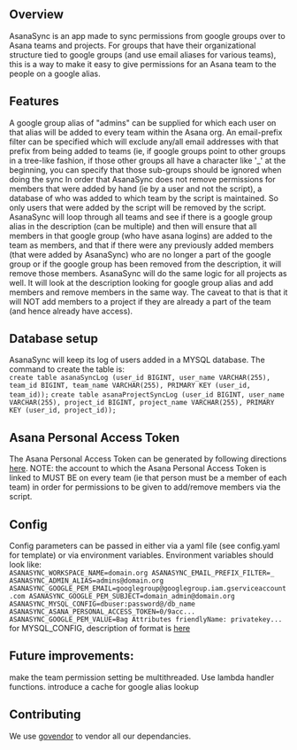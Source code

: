 ## Overview
AsanaSync is an app made to sync permissions from google groups over to Asana teams and projects. For groups that have their organizational structure tied to google groups (and use email aliases for various teams), this is a way to make it easy to give permissions for an Asana team to the people on a google alias.

## Features
A google group alias of "admins" can be supplied for which each user on that alias will be added to every team within the Asana org.
An email-prefix filter can be specified which will exclude any/all email addresses with that prefix from being added to teams (ie, if google groups point to other groups in a tree-like fashion, if those other groups all have a character like '_' at the beginning, you can specify that those sub-groups should be ignored when doing the sync
In order that AsanaSync does not remove permissions for members that were added by hand (ie by a user and not the script), a database of who was added to which team by the script is maintained. So only users that were added by the script will be removed by the script.
AsanaSync will loop through all teams and see if there is a google group alias in the description (can be multiple) and then will ensure that all members in that google group (who have asana logins) are added to the team as members, and that if there were any previously added members (that were added by AsanaSync) who are no longer a part of the google group or if the google group has been removed from the description, it will remove those members.
AsanaSync will do the same logic for all projects as well. It will look at the description looking for google group alias and add members and remove members in the same way. The caveat to that is that it will NOT add members to a project if they are already a part of the team (and hence already have access).

## Database setup
AsanaSync will keep its log of users added in a MYSQL database. The command to create the table is:  
`create table asanaSyncLog (user_id BIGINT, user_name VARCHAR(255), team_id BIGINT, team_name VARCHAR(255), PRIMARY KEY (user_id, team_id));`
`create table asanaProjectSyncLog (user_id BIGINT, user_name VARCHAR(255), project_id BIGINT, project_name VARCHAR(255), PRIMARY KEY (user_id, project_id));`

## Asana Personal Access Token
The Asana Personal Access Token can be generated by following directions [here](https://asana.com/guide/help/api/api). NOTE: the account to which the Asana Personal Access Token is linked to MUST BE on every team (ie that person must be a member of each team) in order for permissions to be given to add/remove members via the script.

## Config
Config parameters can be passed in either via a yaml file (see config.yaml for template) or via environment variables. Environment variables should look like:  
`ASANASYNC_WORKSPACE_NAME=domain.org
ASANASYNC_EMAIL_PREFIX_FILTER=_
ASANASYNC_ADMIN_ALIAS=admins@domain.org
ASANASYNC_GOOGLE_PEM_EMAIL=googlegroup@googlegroup.iam.gserviceaccount.com
ASANASYNC_GOOGLE_PEM_SUBJECT=domain_admin@domain.org
ASANASYNC_MYSQL_CONFIG=dbuser:password@/db_name
ASANASYNC_ASANA_PERSONAL_ACCESS_TOKEN=0/9acc...
ASANASYNC_GOOGLE_PEM_VALUE=Bag Attributes friendlyName: privatekey...`
for MYSQL_CONFIG, description of format is [here](https://github.com/go-sql-driver/mysql#dsn-data-source-name)

## Future improvements:
make the team permission setting be multithreaded. Use lambda handler functions. introduce a cache for google alias lookup

## Contributing
We use [govendor](https://github.com/kardianos/govendor) to vendor all our dependancies.
